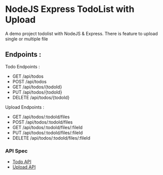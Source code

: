 # NodeJS Express TodoList with Upload

A demo project todolist with NodeJS & Express. There is feature to upload single or multiple file

## Endpoints :
Todo Endpoints :
- GET /api/todos
- POST /api/todos
- GET /api/todos/{todoId}
- PUT /api/todos/{todoId}
- DELETE /api/todos/{todoId}

Upload Endpoints :
- GET /api/todos/:todoId/files
- POST /api/todos/:todoId/files
- GET /api/todos/:todoId/files/:fileId
- PUT /api/todos/:todoId/files/:fileId
- DELETE /api/todos/:todoId/files/:fileId

### API Spec
- [Todo API](./docs/todo.md)
- [Upload API](./docs/upload.md)